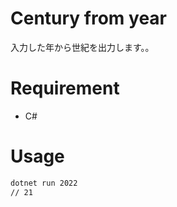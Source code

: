# Century from year
入力した年から世紀を出力します。。

# Requirement
* C#

# Usage
```bash
dotnet run 2022
// 21
```